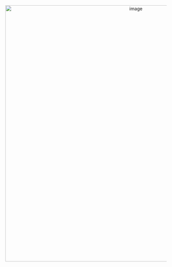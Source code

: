 <div align=center>
<img width="800" alt="image" src="https://github.com/ShiyuFan0820/ShortestPathInLondonUnderground/assets/149340606/5e9d9f5a-b190-4fea-bab1-b2c5ff668db0">
</div>
